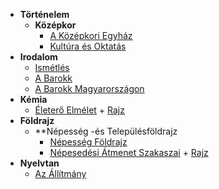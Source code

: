 - **Történelem**
	- **Középkor**
		- [A Középkori Egyház](Történelem/1.Középkor/1.A_Középkori_Egyház.md)
		- [Kultúra és Oktatás](Történelem/1.Középkor/2.Kultúra_és_Oktatás.md)
- **Irodalom**
	- [Ismétlés](Irodalom/1.Ismétlés.md)
	- [A Barokk](Irodalom/2.A_Barokk.md)
	- [A Barokk Magyarországon](Irodalom/3.A_Barokk_Magyarországon.md)
- **Kémia**
	- [Életerő Elmélet](Kémia/Életerő_Elmélet.md) + [Rajz](Kémia/Életerő_Elmélet.excalidraw.md)
- **Földrajz**
	- **Népesség -és Településföldrajz
		- [Népesség Földrajz](Földrajz/Népesség_-és_településföldrajz/1.Népesség_Földrajz.md)
		- [Népesedési Átmenet Szakaszai](Földrajz/Népesség_-és_településföldrajz/2.Népesedési_átmenet_szakaszai.md) + [Rajz](Földrajz/Népesség_-és_településföldrajz/2.Népesedési_átmenet_szakaszai.excalidraw.md)
- **Nyelvtan**
	- [Az Állítmány](Nyelvtan/1.Az_Állítmány.md)



